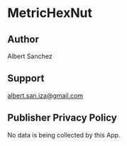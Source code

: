 # MetricHexNut

## Author
Albert Sanchez

## Support
albert.san.iza@gmail.com

## Publisher Privacy Policy

No data is being collected by this App.
